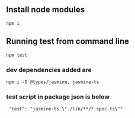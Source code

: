 ## Install node modules

`npm i`

## Running test from command line

`npm test`


### dev dependencies added are

`npm i -D @types/jasmine, jasmine-ts`

### test script in package json is below

` "test": "jasmine-ts \"./lib/**/*.spec.ts\""`
